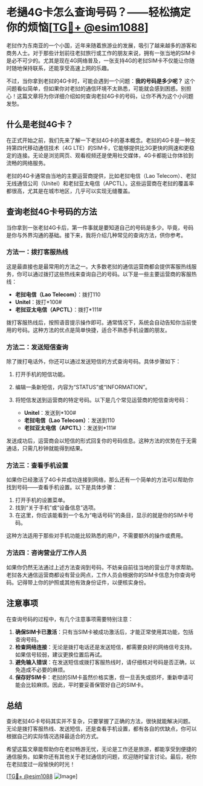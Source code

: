 # 老撾4G卡怎么查询号码？——轻松搞定你的烦恼[[TG💪+ @esim1088](https://t.me/s/esim1088)]

老挝作为东南亚的一个小国，近年来随着旅游业的发展，吸引了越来越多的游客和商务人士。对于那些计划前往老挝旅行或工作的朋友来说，拥有一张当地的SIM卡是必不可少的。尤其是现在4G网络普及，一张支持4G的老挝SIM卡不仅能让你随时随地保持联系，还能享受高速上网的乐趣。

不过，当你拿到老挝的4G卡时，可能会遇到一个问题：**我的号码是多少呢？** 这个问题看似简单，但如果你对老挝的通信环境不太熟悉，可能就会感到困惑。别担心！这篇文章将为你详细介绍如何查询老挝4G卡的号码，让你不再为这个小问题发愁。

## 什么是老挝4G卡？

在正式开始之前，我们先来了解一下老挝4G卡的基本概念。老挝的4G卡是一种支持第四代移动通信技术（4G LTE）的SIM卡，它能够提供比3G更快的网速和更稳定的连接。无论是浏览网页、观看视频还是使用社交媒体，4G卡都能让你体验到流畅的网络服务。

老挝的4G卡通常由当地的主要运营商提供，比如老挝电信（Lao Telecom）、老挝无线通信公司（Unitel）和老挝亚太电信（APCTL）。这些运营商在老挝的覆盖率都很高，尤其是在城市地区，几乎可以实现无缝覆盖。

## 查询老挝4G卡号码的方法

当你拿到一张老挝4G卡后，第一件事就是要知道自己的号码是多少。毕竟，号码是你与外界沟通的基础。接下来，我将介绍几种常见的查询方法，供你参考。

### 方法一：拨打客服热线

这是最直接也是最常用的方法之一。大多数老挝的通信运营商都会提供客服热线服务，你可以通过拨打这些热线来查询自己的号码。以下是一些主要运营商的客服热线：

- **老挝电信（Lao Telecom）**：拨打110
- **Unitel**：拨打*100#
- **老挝亚太电信（APCTL）**：拨打*111#

拨打客服热线后，按照语音提示操作即可。通常情况下，系统会自动告知你当前使用的号码。这种方法的优点是简单快捷，适合不熟悉手机设置的朋友。

### 方法二：发送短信查询

除了拨打电话外，你还可以通过发送短信的方式查询号码。具体步骤如下：

1. 打开手机的短信功能。
2. 编辑一条新短信，内容为“STATUS”或“INFORMATION”。
3. 将短信发送到运营商的特定号码。以下是几个常见运营商的短信查询号码：

   - **Unitel**：发送到*100#
   - **老挝电信（Lao Telecom）**：发送到110
   - **老挝亚太电信（APCTL）**：发送到*111#

发送成功后，运营商会以短信的形式回复你的号码信息。这种方法的优势在于无需通话，只需几秒钟就能得到结果。

### 方法三：查看手机设置

如果你已经激活了4G卡并成功连接到网络，那么还有一个简单的方法可以帮助你找到号码——查看手机设置。以下是具体步骤：

1. 打开手机的设置菜单。
2. 找到“关于手机”或“设备信息”选项。
3. 在这里，你应该能看到一个名为“电话号码”的条目，显示的就是你的SIM卡号码。

这种方法适用于那些对手机功能比较熟悉的用户，不需要额外的操作或费用。

### 方法四：咨询营业厅工作人员

如果你仍然无法通过上述方法查询到号码，不妨亲自前往当地的营业厅寻求帮助。老挝各大通信运营商都设有营业网点，工作人员会根据你的SIM卡信息为你查询号码。记得带上你的护照或其他有效身份证件，以便核实身份。

## 注意事项

在查询号码的过程中，有几个注意事项需要特别注意：

1. **确保SIM卡已激活**：只有当SIM卡被成功激活后，才能正常使用其功能，包括查询号码。
2. **检查网络连接**：无论是拨打电话还是发送短信，都需要良好的网络信号支持。如果信号较弱，建议更换位置后再试。
3. **避免输入错误**：在发送短信或拨打客服热线时，请仔细核对号码是否正确，以免造成不必要的麻烦。
4. **保存好SIM卡**：老挝的SIM卡虽然价格实惠，但一旦丢失或损坏，重新申请可能会比较麻烦。因此，平时要妥善保管好自己的SIM卡。

## 总结

查询老挝4G卡号码其实并不复杂，只要掌握了正确的方法，很快就能解决问题。无论是拨打客服热线、发送短信，还是查看手机设置，都有各自的优缺点，你可以根据自己的实际情况选择最适合的方式。

希望这篇文章能帮助你在老挝畅游无忧，无论是工作还是旅游，都能享受到便捷的通信服务。如果你还有其他关于老挝通信的问题，欢迎随时留言讨论。最后，祝你在老挝度过一段愉快的时光！

[[TG💪+ @esim1088](https://t.me/s/esim1088) ![Image](https://i.postimg.cc/4NQfJmqS/Snipaste-2025-05-13-00-14-12.png)]